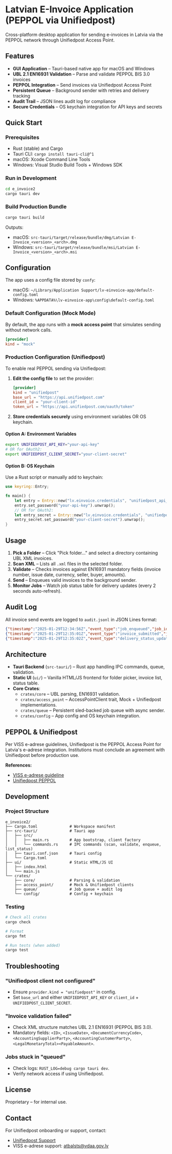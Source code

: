 # Latvian E-Invoice Application (PEPPOL via Unifiedpost)

Cross-platform desktop application for sending e-invoices in Latvia via the PEPPOL network through Unifiedpost Access Point.

## Features

- **GUI Application** – Tauri-based native app for macOS and Windows
- **UBL 2.1 EN16931 Validation** – Parse and validate PEPPOL BIS 3.0 invoices
- **PEPPOL Integration** – Send invoices via Unifiedpost Access Point
- **Persistent Queue** – Background sender with retries and delivery tracking
- **Audit Trail** – JSON lines audit log for compliance
- **Secure Credentials** – OS keychain integration for API keys and secrets

## Quick Start

### Prerequisites

- Rust (stable) and Cargo
- Tauri CLI: `cargo install tauri-cli@^1`
- macOS: Xcode Command Line Tools
- Windows: Visual Studio Build Tools + Windows SDK

### Run in Development

```bash
cd e_invoice2
cargo tauri dev
```

### Build Production Bundle

```bash
cargo tauri build
```

Outputs:
- macOS: `src-tauri/target/release/bundle/dmg/Latvian E-Invoice_<version>_<arch>.dmg`
- Windows: `src-tauri/target/release/bundle/msi/Latvian E-Invoice_<version>_<arch>.msi`

## Configuration

The app uses a config file stored by `confy`:
- macOS: `~/Library/Application Support/lv-einvoice-app/default-config.toml`
- Windows: `%APPDATA%\lv-einvoice-app\config\default-config.toml`

### Default Configuration (Mock Mode)

By default, the app runs with a **mock access point** that simulates sending without network calls.

```toml
[provider]
kind = "mock"
```

### Production Configuration (Unifiedpost)

To enable real PEPPOL sending via Unifiedpost:

1. **Edit the config file** to set the provider:
   ```toml
   [provider]
   kind = "unifiedpost"
   base_url = "https://api.unifiedpost.com"
   client_id = "your-client-id"
   token_url = "https://api.unifiedpost.com/oauth/token"
   ```

2. **Store credentials securely** using environment variables OR OS keychain.

#### Option A: Environment Variables

```bash
export UNIFIEDPOST_API_KEY="your-api-key"
# OR for OAuth2:
export UNIFIEDPOST_CLIENT_SECRET="your-client-secret"
```

#### Option B: OS Keychain

Use a Rust script or manually add to keychain:

```rust
use keyring::Entry;

fn main() {
    let entry = Entry::new("lv.einvoice.credentials", "unifiedpost_api_key").unwrap();
    entry.set_password("your-api-key").unwrap();
    // OR for OAuth2:
    let entry_secret = Entry::new("lv.einvoice.credentials", "unifiedpost_client_secret").unwrap();
    entry_secret.set_password("your-client-secret").unwrap();
}
```

## Usage

1. **Pick a Folder** – Click "Pick folder…" and select a directory containing UBL XML invoices.
2. **Scan XML** – Lists all `.xml` files in the selected folder.
3. **Validate** – Checks invoices against EN16931 mandatory fields (invoice number, issue date, currency, seller, buyer, amounts).
4. **Send** – Enqueues valid invoices to the background sender.
5. **Monitor Jobs** – Watch job status table for delivery updates (every 2 seconds auto-refresh).

## Audit Log

All invoice send events are logged to `audit.jsonl` in JSON Lines format:

```json
{"timestamp":"2025-01-29T12:34:56Z","event_type":"job_enqueued","job_id":"abc123","invoice_hash":"sha256...","state":"queued","sender":"LV:123456","receiver":"LV:789012"}
{"timestamp":"2025-01-29T12:35:01Z","event_type":"invoice_submitted","job_id":"abc123","transmission_id":"unp-xyz789","state":"sent"}
{"timestamp":"2025-01-29T12:35:02Z","event_type":"delivery_status_updated","job_id":"abc123","transmission_id":"unp-xyz789","state":"delivered"}
```

## Architecture

- **Tauri Backend** (`src-tauri/`) – Rust app handling IPC commands, queue, validation.
- **Static UI** (`ui/`) – Vanilla HTML/JS frontend for folder picker, invoice list, status table.
- **Core Crates**:
  - `crates/core` – UBL parsing, EN16931 validation.
  - `crates/access_point` – AccessPointClient trait, Mock + Unifiedpost implementations.
  - `crates/queue` – Persistent sled-backed job queue with async sender.
  - `crates/config` – App config and OS keychain integration.

## PEPPOL & Unifiedpost

Per VISS e-adrese guidelines, Unifiedpost is the PEPPOL Access Point for Latvia's e-adrese integration. Institutions must conclude an agreement with Unifiedpost before production use.

**References:**
- [VISS e-adrese guideline](https://viss.gov.lv/lv/Informacijai/Dokumentacija/Vadlinijas/e-adrese)
- [Unifiedpost PEPPOL](https://www.unifiedpost.com/)

## Development

### Project Structure

```
e_invoice2/
├── Cargo.toml              # Workspace manifest
├── src-tauri/              # Tauri app
│   ├── src/
│   │   ├── main.rs         # App bootstrap, client factory
│   │   └── commands.rs     # IPC commands (scan, validate, enqueue, list_status)
│   ├── tauri.conf.json     # Tauri config
│   └── Cargo.toml
├── ui/                     # Static HTML/JS UI
│   ├── index.html
│   └── main.js
└── crates/
    ├── core/               # Parsing & validation
    ├── access_point/       # Mock & Unifiedpost clients
    ├── queue/              # Job queue + audit log
    └── config/             # Config + keychain
```

### Testing

```bash
# Check all crates
cargo check

# Format
cargo fmt

# Run tests (when added)
cargo test
```

## Troubleshooting

### "Unifiedpost client not configured"
- Ensure `provider.kind = "unifiedpost"` in config.
- Set `base_url` and either `UNIFIEDPOST_API_KEY` or `client_id` + `UNIFIEDPOST_CLIENT_SECRET`.

### "Invoice validation failed"
- Check XML structure matches UBL 2.1 EN16931 (PEPPOL BIS 3.0).
- Mandatory fields: `<ID>`, `<IssueDate>`, `<DocumentCurrencyCode>`, `<AccountingSupplierParty>`, `<AccountingCustomerParty>`, `<LegalMonetaryTotal><PayableAmount>`.

### Jobs stuck in "queued"
- Check logs: `RUST_LOG=debug cargo tauri dev`.
- Verify network access if using Unifiedpost.

## License

Proprietary – for internal use.

## Contact

For Unifiedpost onboarding or support, contact:
- [Unifiedpost Support](https://www.unifiedpost.com/contact)
- VISS e-adrese support: atbalsts@vdaa.gov.lv


